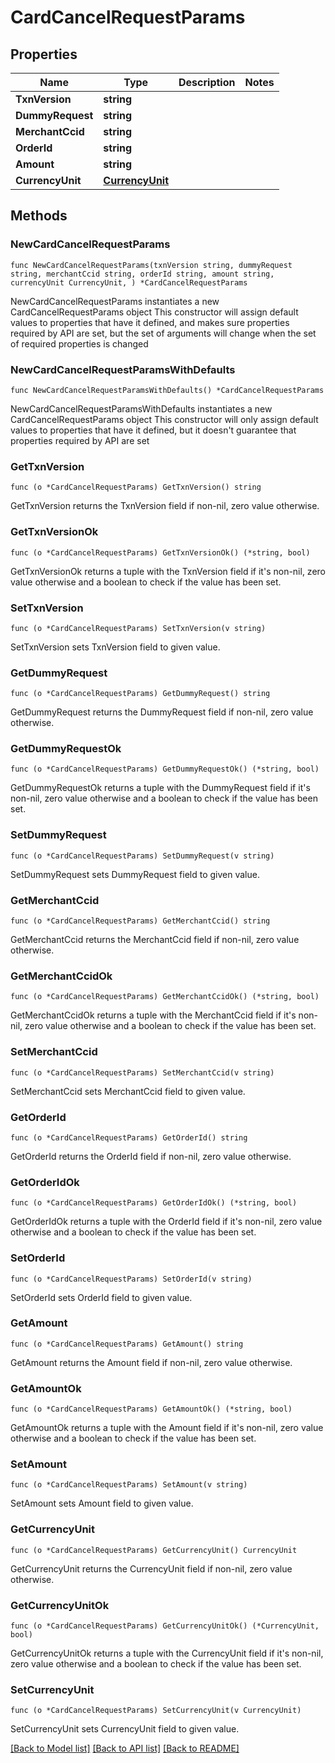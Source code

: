 # CardCancelRequestParams

## Properties

Name | Type | Description | Notes
------------ | ------------- | ------------- | -------------
**TxnVersion** | **string** |  | 
**DummyRequest** | **string** |  | 
**MerchantCcid** | **string** |  | 
**OrderId** | **string** |  | 
**Amount** | **string** |  | 
**CurrencyUnit** | [**CurrencyUnit**](CurrencyUnit.md) |  | 

## Methods

### NewCardCancelRequestParams

`func NewCardCancelRequestParams(txnVersion string, dummyRequest string, merchantCcid string, orderId string, amount string, currencyUnit CurrencyUnit, ) *CardCancelRequestParams`

NewCardCancelRequestParams instantiates a new CardCancelRequestParams object
This constructor will assign default values to properties that have it defined,
and makes sure properties required by API are set, but the set of arguments
will change when the set of required properties is changed

### NewCardCancelRequestParamsWithDefaults

`func NewCardCancelRequestParamsWithDefaults() *CardCancelRequestParams`

NewCardCancelRequestParamsWithDefaults instantiates a new CardCancelRequestParams object
This constructor will only assign default values to properties that have it defined,
but it doesn't guarantee that properties required by API are set

### GetTxnVersion

`func (o *CardCancelRequestParams) GetTxnVersion() string`

GetTxnVersion returns the TxnVersion field if non-nil, zero value otherwise.

### GetTxnVersionOk

`func (o *CardCancelRequestParams) GetTxnVersionOk() (*string, bool)`

GetTxnVersionOk returns a tuple with the TxnVersion field if it's non-nil, zero value otherwise
and a boolean to check if the value has been set.

### SetTxnVersion

`func (o *CardCancelRequestParams) SetTxnVersion(v string)`

SetTxnVersion sets TxnVersion field to given value.


### GetDummyRequest

`func (o *CardCancelRequestParams) GetDummyRequest() string`

GetDummyRequest returns the DummyRequest field if non-nil, zero value otherwise.

### GetDummyRequestOk

`func (o *CardCancelRequestParams) GetDummyRequestOk() (*string, bool)`

GetDummyRequestOk returns a tuple with the DummyRequest field if it's non-nil, zero value otherwise
and a boolean to check if the value has been set.

### SetDummyRequest

`func (o *CardCancelRequestParams) SetDummyRequest(v string)`

SetDummyRequest sets DummyRequest field to given value.


### GetMerchantCcid

`func (o *CardCancelRequestParams) GetMerchantCcid() string`

GetMerchantCcid returns the MerchantCcid field if non-nil, zero value otherwise.

### GetMerchantCcidOk

`func (o *CardCancelRequestParams) GetMerchantCcidOk() (*string, bool)`

GetMerchantCcidOk returns a tuple with the MerchantCcid field if it's non-nil, zero value otherwise
and a boolean to check if the value has been set.

### SetMerchantCcid

`func (o *CardCancelRequestParams) SetMerchantCcid(v string)`

SetMerchantCcid sets MerchantCcid field to given value.


### GetOrderId

`func (o *CardCancelRequestParams) GetOrderId() string`

GetOrderId returns the OrderId field if non-nil, zero value otherwise.

### GetOrderIdOk

`func (o *CardCancelRequestParams) GetOrderIdOk() (*string, bool)`

GetOrderIdOk returns a tuple with the OrderId field if it's non-nil, zero value otherwise
and a boolean to check if the value has been set.

### SetOrderId

`func (o *CardCancelRequestParams) SetOrderId(v string)`

SetOrderId sets OrderId field to given value.


### GetAmount

`func (o *CardCancelRequestParams) GetAmount() string`

GetAmount returns the Amount field if non-nil, zero value otherwise.

### GetAmountOk

`func (o *CardCancelRequestParams) GetAmountOk() (*string, bool)`

GetAmountOk returns a tuple with the Amount field if it's non-nil, zero value otherwise
and a boolean to check if the value has been set.

### SetAmount

`func (o *CardCancelRequestParams) SetAmount(v string)`

SetAmount sets Amount field to given value.


### GetCurrencyUnit

`func (o *CardCancelRequestParams) GetCurrencyUnit() CurrencyUnit`

GetCurrencyUnit returns the CurrencyUnit field if non-nil, zero value otherwise.

### GetCurrencyUnitOk

`func (o *CardCancelRequestParams) GetCurrencyUnitOk() (*CurrencyUnit, bool)`

GetCurrencyUnitOk returns a tuple with the CurrencyUnit field if it's non-nil, zero value otherwise
and a boolean to check if the value has been set.

### SetCurrencyUnit

`func (o *CardCancelRequestParams) SetCurrencyUnit(v CurrencyUnit)`

SetCurrencyUnit sets CurrencyUnit field to given value.



[[Back to Model list]](../README.md#documentation-for-models) [[Back to API list]](../README.md#documentation-for-api-endpoints) [[Back to README]](../README.md)


